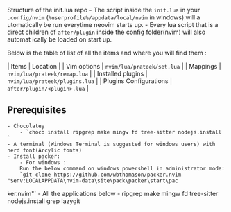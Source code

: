 Structure of the init.lua repo
    - The script inside the `init.lua` in your `.config/nvim` (`%userprofile%/appdata/local/nvim` in windows) will a
utomatically be run everytime neovim starts up.
    - Every lua script that is a direct children of  `after/plugin` inside the config folder(nvim) will also automat
ically be loaded on start up.

Below is the table of list of all the items and where you will find them : 

| Items | Location |
| Vim options | `nvim/lua/prateek/set.lua` |
| Mappings | `nvim/lua/prateek/remap.lua` |
| Installed plugins | `nvim/lua/prateek/plugins.lua` |
| Plugins Configurations | `after/plugin/<plugin>.lua` |

## Prerequisites
    - Chocolatey 
        - `choco install ripgrep make mingw fd tree-sitter nodejs.install `
    - A terminal (Windows Terminal is suggested for windows users) with nerd font(Arcylic fonts)
    - Install packer:
        - For windows :
        Run the below command on windows powershell in administrator mode:
        `git clone https://github.com/wbthomason/packer.nvim "$env:LOCALAPPDATA\nvim-data\site\pack\packer\start\pac
ker.nvim"`
    - All the applications below
        - ripgrep make mingw fd tree-sitter nodejs.install grep lazygit
